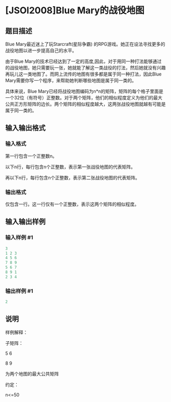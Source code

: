 # [JSOI2008]Blue Mary的战役地图

## 题目描述

Blue Mary最近迷上了玩Starcraft(星际争霸) 的RPG游戏。她正在设法寻找更多的战役地图以进一步提高自己的水平。

由于Blue Mary的技术已经达到了一定的高度,因此，对于用同一种打法能够通过的战役地图，她只需要玩一张，她就能了解这一类战役的打法，然后她就没有兴趣再玩儿这一类地图了。而网上流传的地图有很多都是属于同一种打法，因此Blue Mary需要你写一个程序，来帮助她判断哪些地图是属于同一类的。

具体来说，Blue Mary已经将战役地图编码为n*n的矩阵，矩阵的每个格子里面是一个32位（有符号）正整数。对于两个矩阵，他们的相似程度定义为他们的最大公共正方形矩阵的边长。两个矩阵的相似程度越大，这两张战役地图就越有可能是属于同一类的。

## 输入输出格式

### 输入格式

第一行包含一个正整数n。

以下n行，每行包含n个正整数，表示第一张战役地图的代表矩阵。

再以下n行，每行包含n个正整数，表示第二张战役地图的代表矩阵。

### 输出格式

仅包含一行。这一行仅有一个正整数，表示这两个矩阵的相似程度。

## 输入输出样例

### 输入样例 #1

```cpp
3
1 2 3
4 5 6
7 8 9
5 6 7
8 9 1
2 3 4
```


### 输出样例 #1

```cpp
2
```


## 说明

样例解释：

子矩阵：

5 6

8 9

为两个地图的最大公共矩阵

约定：

n<=50

